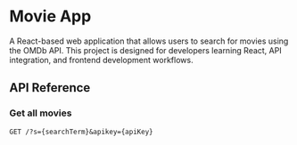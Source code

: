 # Movie App

A React-based web application that allows users to search for movies using the OMDb API. This project is designed for developers learning React, API integration, and frontend development workflows.

## API Reference

### Get all movies

```http
GET /?s={searchTerm}&apikey={apiKey}
